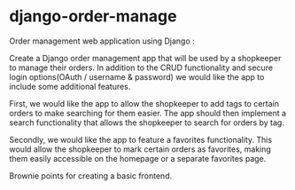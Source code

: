 # django-order-manage
Order management web application using Django :

Create a Django order management app that will be used by a shopkeeper to manage their orders. In addition to the CRUD functionality and secure login options(OAuth / username & password) we would like the app to include some additional features.

First, we would like the app to allow the shopkeeper to add tags to certain orders to make searching for them easier. The app should then implement a search functionality that allows the shopkeeper to search for orders by tag.

Secondly, we would like the app to feature a favorites functionality. This would allow the shopkeeper to mark certain orders as favorites, making them easily accessible on the homepage or a separate favorites page.

Brownie points for creating a basic frontend. 
